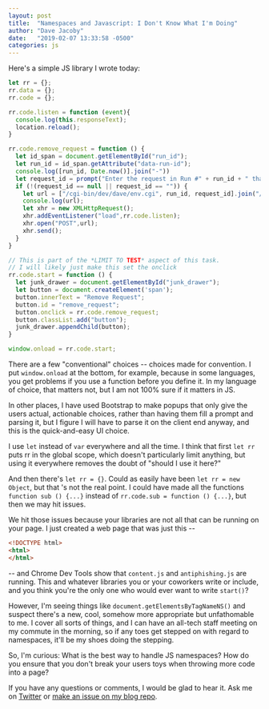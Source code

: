 ```yaml
---
layout: post
title:  "Namespaces and Javascript: I Don't Know What I'm Doing"
author: "Dave Jacoby"
date:   "2019-02-07 13:33:58 -0500"
categories: js
---
```


Here's a simple JS library I wrote today:

```javascript
let rr = {};
rr.data = {};
rr.code = {};

rr.code.listen = function (event){
  console.log(this.responseText);
  location.reload();
}

rr.code.remove_request = function () {
  let id_span = document.getElementById("run_id");
  let run_id = id_span.getAttribute("data-run-id");
  console.log([run_id, Date.now()].join("-"))
  let request_id = prompt("Enter the request in Run #" + run_id + " that you want removed");
  if (!(request_id == null || request_id == "")) {
    let url = ["/cgi-bin/dev/dave/env.cgi", run_id, request_id].join("/");
    console.log(url);
    let xhr = new XMLHttpRequest();
    xhr.addEventListener("load",rr.code.listen);
    xhr.open("POST",url);
    xhr.send();
  }
}

// This is part of the *LIMIT TO TEST* aspect of this task.
// I will likely just make this set the onclick
rr.code.start = function () {
  let junk_drawer = document.getElementById("junk_drawer");
  let button = document.createElement('span');
  button.innerText = "Remove Request";
  button.id = "remove_request";
  button.onclick = rr.code.remove_request;
  button.classList.add("button");
  junk_drawer.appendChild(button);
}

window.onload = rr.code.start;
```

There are a few "conventional" choices -- choices made for convention. I put `window.onload` at the bottom, for example, because in some languages, you get problems if you use a function before you define it. In my language of choice, that matters not, but I am not 100% sure if it matters in JS.

In other places, I have used Bootstrap to make popups that only give the users actual, actionable choices, rather than having them fill a prompt and parsing it, but I figure I will have to parse it on the client end anyway, and this is the quick-and-easy UI choice.

I use `let` instead of `var` everywhere and all the time. I think that first `let rr` puts rr in the global scope, which doesn't particularly limit anything, but using it everywhere removes the doubt of "should I use it here?"

And then there's `let rr = {}`. Could as easily have been `let rr = new Object`, but that 's not the real point. I could have made all the functions `function sub () {...}` instead of `rr.code.sub = function () {...}`, but then we may hit issues.

We hit those issues because your libraries are not all that can be running on your page. I just created a web page that was just this --

```html
<!DOCTYPE html>
<html>
</html>
```

-- and Chrome Dev Tools show that `content.js` and `antiphishing.js` are running. This and whatever libraries you or your coworkers write or include, and you think you're the only one who would ever want to write `start()`?

However, I'm seeing things like `document.getElementsByTagNameNS()` and suspect there's a new, cool, somehow more appropriate but unfathomable to me. I cover all sorts of things, and I can have an all-tech staff meeting on my commute in the morning, so if any toes get stepped on with regard to namespaces, it'll be my shoes doing the stepping.

So, I'm curious: What is the best way to handle JS namespaces? How do you ensure that you don't break your users toys when throwing more code into a page?

If you have any questions or comments, I would be glad to hear it. Ask me on [Twitter](https://twitter.com/jacobydave) or [make an issue on my blog repo](https://github.com/jacoby/jacoby.github.io).


